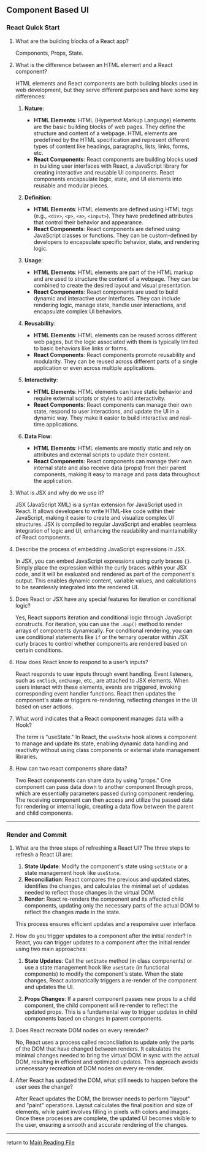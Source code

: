 ## Component Based UI


### React Quick Start
1. What are the building blocks of a React app?

    Components, Props, State.

2. What is the difference between an HTML element and a React component?

    HTML elements and React components are both building blocks used in web development, but they serve different purposes and have some key differences:

    1. **Nature**:
        - **HTML Elements**: HTML (Hypertext Markup Language) elements are the basic building blocks of web pages. They define the structure and content of a webpage. HTML elements are predefined by the HTML specification and represent different types of content like headings, paragraphs, lists, links, forms, etc.
        - **React Components**: React components are building blocks used in building user interfaces with React, a JavaScript library for creating interactive and reusable UI components. React components encapsulate logic, state, and UI elements into reusable and modular pieces.

    2. **Definition**:
        - **HTML Elements**: HTML elements are defined using HTML tags (e.g., `<div>`, `<p>`, `<a>`, `<input>`). They have predefined attributes that control their behavior and appearance.
        - **React Components**: React components are defined using JavaScript classes or functions. They can be custom-defined by developers to encapsulate specific behavior, state, and rendering logic.

    3. **Usage**:
        - **HTML Elements**: HTML elements are part of the HTML markup and are used to structure the content of a webpage. They can be combined to create the desired layout and visual presentation.
        - **React Components**: React components are used to build dynamic and interactive user interfaces. They can include rendering logic, manage state, handle user interactions, and encapsulate complex UI behaviors.

    4. **Reusability**:
        - **HTML Elements**: HTML elements can be reused across different web pages, but the logic associated with them is typically limited to basic behaviors like links or forms.
        - **React Components**: React components promote reusability and modularity. They can be reused across different parts of a single application or even across multiple applications.

    5. **Interactivity**:
        - **HTML Elements**: HTML elements can have static behavior and require external scripts or styles to add interactivity.
        - **React Components**: React components can manage their own state, respond to user interactions, and update the UI in a dynamic way. They make it easier to build interactive and real-time applications.

    6. **Data Flow**:
        - **HTML Elements**: HTML elements are mostly static and rely on attributes and external scripts to update their content.
        - **React Components**: React components can manage their own internal state and also receive data (props) from their parent components, making it easy to manage and pass data throughout the application.


3. What is JSX and why do we use it?

    JSX (JavaScript XML) is a syntax extension for JavaScript used in React. It allows developers to write HTML-like code within their JavaScript, making it easier to create and visualize complex UI structures. JSX is compiled to regular JavaScript and enables seamless integration of logic and UI, enhancing the readability and maintainability of React components.
4. Describe the process of embedding JavaScript expressions in JSX.

    In JSX, you can embed JavaScript expressions using curly braces `{}`. Simply place the expression within the curly braces within your JSX code, and it will be evaluated and rendered as part of the component's output. This enables dynamic content, variable values, and calculations to be seamlessly integrated into the rendered UI.

5. Does React or JSX have any special features for iteration or conditional logic?

    Yes, React supports iteration and conditional logic through JavaScript constructs. For iteration, you can use the `.map()` method to render arrays of components dynamically. For conditional rendering, you can use conditional statements like `if` or the ternary operator within JSX curly braces to control whether components are rendered based on certain conditions.

6. How does React know to respond to a user’s inputs?

    React responds to user inputs through event handling. Event listeners, such as `onClick`, `onChange`, etc., are attached to JSX elements. When users interact with these elements, events are triggered, invoking corresponding event handler functions. React then updates the component's state or triggers re-rendering, reflecting changes in the UI based on user actions.
7. What word indicates that a React component manages data with a Hook?

    The term is "useState." In React, the `useState` hook allows a component to manage and update its state, enabling dynamic data handling and reactivity without using class components or external state management libraries.

8. How can two react components share data?

    Two React components can share data by using "props." One component can pass data down to another component through props, which are essentially parameters passed during component rendering. The receiving component can then access and utilize the passed data for rendering or internal logic, creating a data flow between the parent and child components.
---
### Render and Commit
1. What are the three steps of refreshing a React UI?
The three steps to refresh a React UI are:

    1. **State Update**: Modify the component's state using `setState` or a state management hook like `useState`.
    2. **Reconciliation**: React compares the previous and updated states, identifies the changes, and calculates the minimal set of updates needed to reflect those changes in the virtual DOM.
    3. **Render**: React re-renders the component and its affected child components, updating only the necessary parts of the actual DOM to reflect the changes made in the state.

    This process ensures efficient updates and a responsive user interface.
2. How do you trigger updates to a component after the initial render?
    In React, you can trigger updates to a component after the initial render using two main approaches:

    1. **State Updates**: Call the `setState` method (in class components) or use a state management hook like `useState` (in functional components) to modify the component's state. When the state changes, React automatically triggers a re-render of the component and updates the UI.

    2. **Props Changes**: If a parent component passes new props to a child component, the child component will re-render to reflect the updated props. This is a fundamental way to trigger updates in child components based on changes in parent components.

3. Does React recreate DOM nodes on every rerender?

    No, React uses a process called reconciliation to update only the parts of the DOM that have changed between renders. It calculates the minimal changes needed to bring the virtual DOM in sync with the actual DOM, resulting in efficient and optimized updates. This approach avoids unnecessary recreation of DOM nodes on every re-render.
4. After React has updated the DOM, what still needs to happen before the user sees the change?

    After React updates the DOM, the browser needs to perform "layout" and "paint" operations. Layout calculates the final position and size of elements, while paint involves filling in pixels with colors and images. Once these processes are complete, the updated UI becomes visible to the user, ensuring a smooth and accurate rendering of the changes.
----------------------
return to [Main Reading File](./README.md)